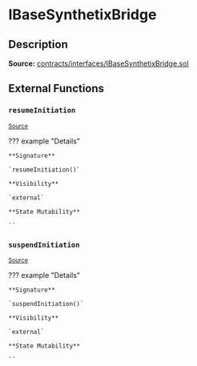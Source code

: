 # IBaseSynthetixBridge

## Description

**Source:** [contracts/interfaces/IBaseSynthetixBridge.sol](https://github.com/Synthetixio/synthetix/tree/v2.101.2/contracts/interfaces/IBaseSynthetixBridge.sol)

## External Functions

### `resumeInitiation`

<sub>[Source](https://github.com/Synthetixio/synthetix/tree/v2.101.2/contracts/interfaces/IBaseSynthetixBridge.sol#L7)</sub>

??? example "Details"

    **Signature**

    `resumeInitiation()`

    **Visibility**

    `external`

    **State Mutability**

    ``

### `suspendInitiation`

<sub>[Source](https://github.com/Synthetixio/synthetix/tree/v2.101.2/contracts/interfaces/IBaseSynthetixBridge.sol#L5)</sub>

??? example "Details"

    **Signature**

    `suspendInitiation()`

    **Visibility**

    `external`

    **State Mutability**

    ``
